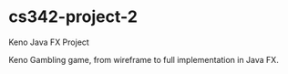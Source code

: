 # cs342-project-2
Keno Java FX Project

Keno Gambling game, from wireframe to full implementation in Java FX.
